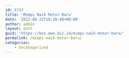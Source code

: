 ```yaml
---
id: 6743
title: 'Mimpi Naik Motor Baru'
date: '2022-08-22T19:38:48+00:00'
author: admin
layout: post
guid: 'https://bos.awn.biz.id/mimpi-naik-motor-baru/'
permalink: /mimpi-naik-motor-baru/
categories:
    - Uncategorized
---
```


